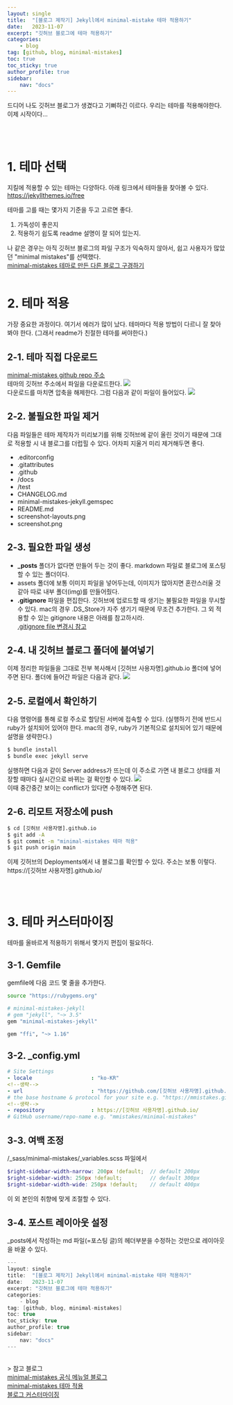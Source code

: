 ```yaml
---
layout: single
title:  "[블로그 제작기] Jekyll에서 minimal-mistake 테마 적용하기"
date:   2023-11-07
excerpt: "깃허브 블로그에 테마 적용하기"
categories: 
    - blog
tag: [github, blog, minimal-mistakes]
toc: true
toc_sticky: true
author_profile: true
sidebar: 
    nav: "docs"
---
```


드디어 나도 깃허브 블로그가 생겼다고 기뻐하긴 이르다. 우리는 테마를 적용해야한다. 이제 시작이다...
<br/><br/><br/><br/>

# 1. 테마 선택
지킬에 적용할 수 있는 테마는 다양하다. 아래 링크에서 테마들을 찾아볼 수 있다.<br/>
<a href="https://jekyllthemes.io/free">https://jekyllthemes.io/free</a>

테마를 고를 때는 몇가지 기준을 두고 고르면 좋다.
1. 가독성이 좋은지
2. 적용하기 쉽도록 readme 설명이 잘 되어 있는지.

나 같은 경우는 아직 깃허브 블로그의 파일 구조가 익숙하지 않아서, 쉽고 사용자가 많았던 "minimal mistakes"를 선택했다.<br/>
<a href="https://jekyll-themes.com/category/minimal-mistakes">minimal-mistakes 테마로 만든 다른 블로그 구경하기</a>
<br/><br/>

# 2. 테마 적용
가장 중요한 과정이다. 여기서 에러가 많이 났다. 테마마다 적용 방법이 다르니 잘 찾아봐야 한다. (그래서 readme가 친절한 테마를 써야한다.)
## 2-1. 테마 직접 다운로드
<a href="https://github.com/mmistakes/minimal-mistakes">minimal-mistakes github repo 주소</a>
<br/>
테마의 깃허브 주소에서 파일을 다운로드한다.
<img src="/assets/img/theme1.png">
<br/>
다운로드를 마치면 압축을 해제한다. 그럼 다음과 같이 파일이 들어있다.
<img src="/assets/img/theme2.png">

## 2-2. 불필요한 파일 제거
다음 파일들은 테마 제작자가 미리보기를 위해 깃허브에 같이 올린 것이기 때문에 그대로 적용할 시 내 블로그를 더럽힐 수 있다. 어차피 지울거 미리 제거해두면 좋다. 
- .editorconfig
- .gitattributes
- .github
- /docs
- /test
- CHANGELOG.md
- minimal-mistakes-jekyll.gemspec
- README.md
- screenshot-layouts.png
- screenshot.png

## 2-3. 필요한 파일 생성
- **_posts** 폴더가 없다면 만들어 두는 것이 좋다. markdown 파일로 블로그에 포스팅할 수 있는 폴더이다.
- assets 폴더에 보통 이미지 파일을 넣어두는데, 이미지가 많아지면 혼란스러울 것 같아 따로 내부 폴더(img)를 만들어줬다. 
- **.gitignore** 파일을 편집한다. 깃허브에 업로드할 때 생기는 불필요한 파일을 무시할 수 있다. mac의 경우 .DS_Store가 자주 생기기 때문에 무조건 추가한다. 그 외 적용할 수 있는 gitignore 내용은 아래를 참고하시라.<br/>
<a href = "https://gist.github.com/bradonomics/cf5984b6799da7fdfafd">.gitignore file 변경시 참고</a>

## 2-4. 내 깃허브 블로그 폴더에 붙여넣기
이제 정리한 파일들을 그대로 전부 복사해서 [깃허브 사용자명].github.io 폴더에 넣어주면 된다. 폴더에 들어간 파일은 다음과 같다.
<img src="/assets/img/theme3.png">

## 2-5. 로컬에서 확인하기
다음 명령어를 통해 로컬 주소로 할당된 서버에 접속할 수 있다. (실행하기 전에 반드시 ruby가 설치되어 있어야 한다. mac의 경우, ruby가 기본적으로 설치되어 있기 때문에 설명을 생략한다.)
```sh
$ bundle install
$ bundle exec jekyll serve
```
실행하면 다음과 같이 Server address가 뜨는데 이 주소로 가면 내 블로그 상태를 저장할 때마다 실시간으로 바뀌는 걸 확인할 수 있다. 
<img src="/assets/img/theme4.png">
<br/>
이때 중간중간 보이는 conflict가 있다면 수정해주면 된다.

## 2-6. 리모트 저장소에 push
```sh
$ cd [깃허브 사용자명].github.io
$ git add -A
$ git commit -m "minimal-mistakes 테마 적용"
$ git push origin main
```
이제 깃허브의 Deployments에서 내 블로그를 확인할 수 있다. 주소는 보통 이렇다.<br/>
https://[깃허브 사용자명].github.io/

<br/><br/>

# 3. 테마 커스터마이징
테마를 올바르게 적용하기 위해서 몇가지 편집이 필요하다.

## 3-1. Gemfile
gemfile에 다음 코드 몇 줄을 추가한다.
```bash
source "https://rubygems.org"

# minimal-mistakes-jekyll
# gem "jekyll", "~> 3.5"
gem "minimal-mistakes-jekyll"

gem "ffi", "~> 1.16"
```

## 3-2. _config.yml
```yml
# Site Settings
- locale                   : "ko-KR"
<!--생략-->
- url                      : "https://github.com/[깃허브 사용자명].github.io" 
# the base hostname & protocol for your site e.g. "https://mmistakes.github.io"
<!--생략-->
- repository               : https://[깃허브 사용자명].github.io/ 
# GitHub username/repo-name e.g. "mmistakes/minimal-mistakes"
```

## 3-3. 여백 조정
/_sass/minimal-mistakes/_variables.scss 파일에서
```scss
$right-sidebar-width-narrow: 200px !default;  // default 200px
$right-sidebar-width: 250px !default;         // default 300px
$right-sidebar-width-wide: 250px !default;    // default 400px
```
이 외 본인의 취향에 맞게 조절할 수 있다.

## 3-4. 포스트 레이아웃 설정
_posts에서 작성하는 md 파일(=포스팅 글)의 헤더부분을 수정하는 것만으로 레이아웃을 바꿀 수 있다.
```cs
---
layout: single
title:  "[블로그 제작기] Jekyll에서 minimal-mistake 테마 적용하기"
date:   2023-11-07
excerpt: "깃허브 블로그에 테마 적용하기"
categories: 
    - blog
tag: [github, blog, minimal-mistakes]
toc: true
toc_sticky: true
author_profile: true
sidebar: 
    nav: "docs"
---
```

<br/>
> 참고 블로그<br/>
<a href="https://mmistakes.github.io/minimal-mistakes/about/">minimal-mistakes 공식 메뉴얼 블로그</a><br/>
<a href="https://junhobaik.github.io/jekyll-apply-theme/">minimal-mistakes 테마 적용</a><br/>
<a href="https://djccnt15.github.io/webdev/blog_customizing/#6-posts-by-month-%EC%9E%91%EC%84%B1">블로그 커스터마이징</a>
